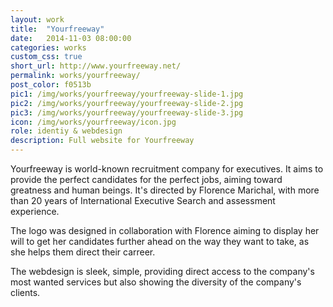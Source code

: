 ```yaml
---
layout: work
title:  "Yourfreeway"
date:   2014-11-03 08:00:00
categories: works
custom_css: true
short_url: http://www.yourfreeway.net/
permalink: works/yourfreeway/
post_color: f0513b
pic1: /img/works/yourfreeway/yourfreeway-slide-1.jpg
pic2: /img/works/yourfreeway/yourfreeway-slide-2.jpg
pic3: /img/works/yourfreeway/yourfreeway-slide-3.jpg
icon: /img/works/yourfreeway/icon.jpg
role: identiy & webdesign
description: Full website for Yourfreeway
---
```


Yourfreeway is world-known recruitment company for executives. It aims to provide the perfect candidates for the perfect jobs, aiming toward greatness and human beings. It's directed by Florence Marichal, with more than 20 years of International Executive Search and assessment experience.

The logo was designed in collaboration with Florence aiming to display her will to get her candidates further ahead on the way they want to take, as she helps them direct their carreer.

The webdesign is sleek, simple, providing direct access to the company's most wanted services but also showing the diversity of the company's clients.